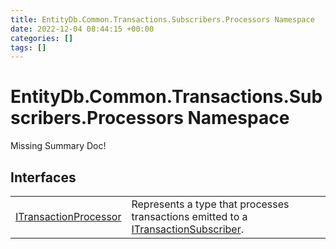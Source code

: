 ```yaml
---
title: EntityDb.Common.Transactions.Subscribers.Processors Namespace
date: 2022-12-04 08:44:15 +00:00
categories: []
tags: []
---
```


# EntityDb.Common.Transactions.Subscribers.Processors Namespace
Missing Summary Doc!
## Interfaces
<table><tr><td><a href='dotnet-entitydb-common-transactions-subscribers-processors-itransactionprocessor'>ITransactionProcessor</a></td><td>
Represents a type that processes transactions emitted to a <a href='dotnet-entitydb-abstractions-transactions-itransactionsubscriber'>ITransactionSubscriber</a>.
</td></tr></table>
